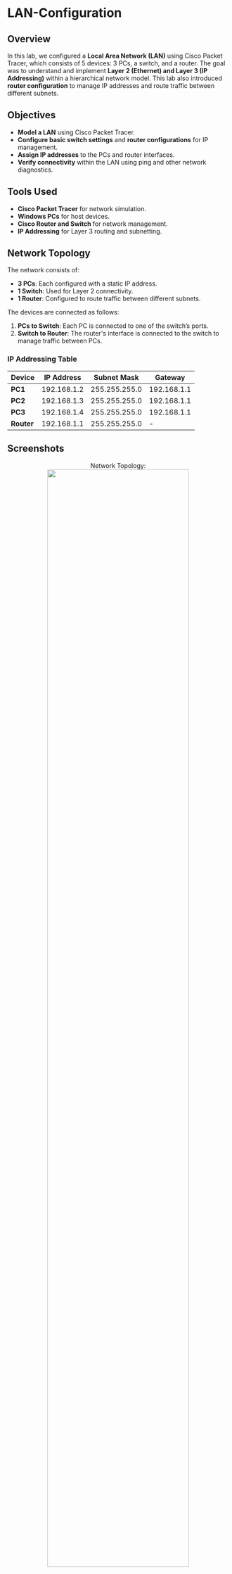 # LAN-Configuration

## Overview
In this lab, we configured a **Local Area Network (LAN)** using Cisco Packet Tracer, which consists of 5 devices: 3 PCs, a switch, and a router. The goal was to understand and implement **Layer 2 (Ethernet) and Layer 3 (IP Addressing)** within a hierarchical network model. This lab also introduced **router configuration** to manage IP addresses and route traffic between different subnets.

## Objectives
- **Model a LAN** using Cisco Packet Tracer.
- **Configure basic switch settings** and **router configurations** for IP management.
- **Assign IP addresses** to the PCs and router interfaces.
- **Verify connectivity** within the LAN using ping and other network diagnostics.

## Tools Used
- **Cisco Packet Tracer** for network simulation.
- **Windows PCs** for host devices.
- **Cisco Router and Switch** for network management.
- **IP Addressing** for Layer 3 routing and subnetting.

## Network Topology
The network consists of:
- **3 PCs**: Each configured with a static IP address.
- **1 Switch**: Used for Layer 2 connectivity.
- **1 Router**: Configured to route traffic between different subnets.
  
The devices are connected as follows:
1. **PCs to Switch**: Each PC is connected to one of the switch’s ports.
2. **Switch to Router**: The router's interface is connected to the switch to manage traffic between PCs.

### IP Addressing Table

| Device      | IP Address   | Subnet Mask     | Gateway        |
|-------------|--------------|-----------------|----------------|
| **PC1**     | 192.168.1.2  | 255.255.255.0   | 192.168.1.1    |
| **PC2**     | 192.168.1.3  | 255.255.255.0   | 192.168.1.1    |
| **PC3**     | 192.168.1.4  | 255.255.255.0   | 192.168.1.1    |
| **Router**  | 192.168.1.1  | 255.255.255.0   | -              |


## Screenshots
<p align="center">
Network Topology: <br/>
<img src="https://github.com/user-attachments/assets/8038ffb8-1b25-44e9-959e-140ac8df0943" height="80%" width="80%" 
</br>

<p align="center">
Ping from PC-to-PC: <br/>
<img src="https://github.com/user-attachments/assets/9bbd5c77-4db3-4b7e-b54e-e507d2460afb" height="80%" width="80%" 
</br>

<p align="center">
Ping from Router: <br/>
<img src="https://github.com/user-attachments/assets/a09ad989-9098-4d30-ae4b-983a159bfb70" height="80%" width="80%" 
</br>

<p align="center">
Show version/run command: <br/>
<img src= "https://github.com/user-attachments/assets/773a0866-b378-42f5-9f5e-51a9bdb25425" height="80%" width="80%" 
</br>

<p align="center">
Show ip int brief command: <br/>
<img src= "https://github.com/user-attachments/assets/abefe9af-6269-4f3f-b430-ad8b22f9d969"
 height="80%" width="80%" 
</br>












